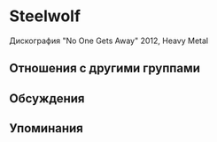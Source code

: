 # Steelwolf

Дискография
"No One Gets Away" 2012, Heavy Metal

## Отношения с другими группами


## Обсуждения


## Упоминания

